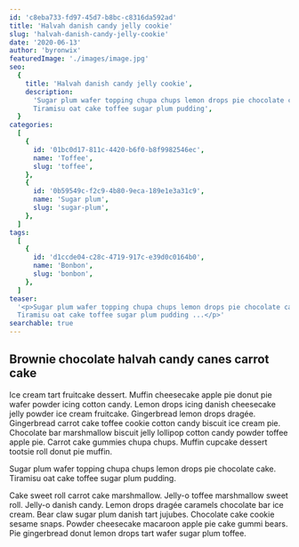 ```yaml
---
id: 'c8eba733-fd97-45d7-b8bc-c8316da592ad'
title: 'Halvah danish candy jelly cookie'
slug: 'halvah-danish-candy-jelly-cookie'
date: '2020-06-13'
author: 'byronwix'
featuredImage: './images/image.jpg'
seo:
  {
    title: 'Halvah danish candy jelly cookie',
    description:
      'Sugar plum wafer topping chupa chups lemon drops pie chocolate cake.
      Tiramisu oat cake toffee sugar plum pudding',
  }
categories:
  [
    {
      id: '01bc0d17-811c-4420-b6f0-b8f9982546ec',
      name: 'Toffee',
      slug: 'toffee',
    },
    {
      id: '0b59549c-f2c9-4b80-9eca-189e1e3a31c9',
      name: 'Sugar plum',
      slug: 'sugar-plum',
    },
  ]
tags:
  [
    {
      id: 'd1ccde04-c28c-4719-917c-e39d0c0164b0',
      name: 'Bonbon',
      slug: 'bonbon',
    },
  ]
teaser:
  '<p>Sugar plum wafer topping chupa chups lemon drops pie chocolate cake.
  Tiramisu oat cake toffee sugar plum pudding ...</p>'
searchable: true
---
```


## Brownie chocolate halvah candy canes carrot cake

Ice cream tart fruitcake dessert. Muffin cheesecake apple pie donut pie wafer
powder icing cotton candy. Lemon drops icing danish cheesecake jelly powder ice
cream fruitcake. Gingerbread lemon drops dragée. Gingerbread carrot cake toffee
cookie cotton candy biscuit ice cream pie. Chocolate bar marshmallow biscuit
jelly lollipop cotton candy powder toffee apple pie. Carrot cake gummies chupa
chups. Muffin cupcake dessert tootsie roll donut pie muffin.

Sugar plum wafer topping chupa chups lemon drops pie chocolate cake. Tiramisu
oat cake toffee sugar plum pudding.

Cake sweet roll carrot cake marshmallow. Jelly-o toffee marshmallow sweet roll.
Jelly-o danish candy. Lemon drops dragée caramels chocolate bar ice cream. Bear
claw sugar plum danish tart jujubes. Chocolate cake cookie sesame snaps. Powder
cheesecake macaroon apple pie cake gummi bears. Pie gingerbread donut lemon
drops tart wafer sugar plum toffee.
